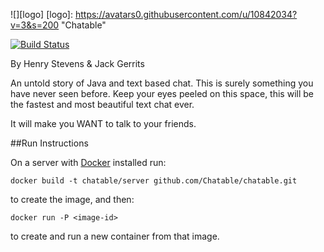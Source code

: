 ![][logo]
[logo]: https://avatars0.githubusercontent.com/u/10842034?v=3&s=200 "Chatable"

[![Build Status](https://travis-ci.org/HenryStevens/chatable.svg?branch=master)](https://travis-ci.org/HenryStevens/chatable)

By Henry Stevens & Jack Gerrits

An untold story of Java and text based chat. This is surely something you have never seen before.
Keep your eyes peeled on this space, this will be the fastest and most beautiful text chat ever.

It will make you WANT to talk to your friends.

##Run Instructions

On a server with [Docker](https://www.docker.com/) installed run:

`docker build -t chatable/server github.com/Chatable/chatable.git`

to create the image, and then:

`docker run -P <image-id>`

to create and run a new container from that image.
